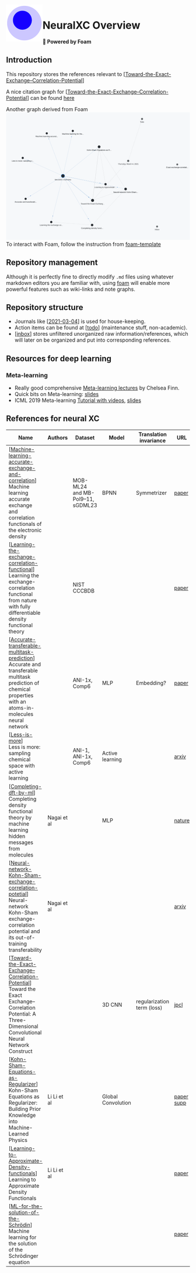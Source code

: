 <img src="attachments/foam-icon.png" width=100 align="left">

# NeuralXC Overview

**👋 Powered by Foam**

## Introduction

This repository stores the references relevant to [[Toward-the-Exact-Exchange–Correlation-Potential]]

A nice citation graph for [[Toward-the-Exact-Exchange–Correlation-Potential]] can be found [here](https://www.connectedpapers.com/main/d0b44b4f66dcc549ebf40395450520578d8859c0/Toward-the-Exact-ExchangeCorrelation-Potential-a-3D-Convolutional-Neural-Network-Construct/graph)

Another graph derived from Foam <img src="attachments/foam-graph.png">
To interact with Foam, follow the instruction from [foam-template](https://github.com/foambubble/foam-template)

## Repository management

Although it is perfectly fine to directly modify `.md` files using whatever markdown editors you are familiar with, using [foam](https://github.com/foambubble/foam-template) will enable more powerful features such as wiki-links and note graphs.

## Repository structure

- Journals like [[2021-03-04]] is used for house-keeping.
- Action items can be found at [[todo]] (maintenance stuff, non-academic).
- [[inbox]] stores unfiltered unorganized raw information/references, which will later on be organized and put into corresponding references.  


## Resources for deep learning

### Meta-learning 

- Really good comprehensive [Meta-learning lectures](https://cs330.stanford.edu/) by Chelsea Finn.
- Quick bits on Meta-learning: [slides](https://ai.stanford.edu/~cbfinn/_files/samsung_ai_forum.pdf) 
- ICML 2019 Meta-learning [Tutorial with videos](https://sites.google.com/view/icml19metalearning), [slides](https://drive.google.com/file/d/1DuHyotdwEAEhmuHQWwRosdiVBVGm8uYx/view) 


## References for neural XC

| Name                                                         | Authors     | Dataset                          | Model              | Translation invariance     | URL                                                          | Code                                                         | Library     | Year      | Status | Journals | Is-Survey |
| ------------------------------------------------------------ | ----------- | -------------------------------- | ------------------ | -------------------------- | ------------------------------------------------------------ | ------------------------------------------------------------ | ----------- | --------- | ------ | -------- | --------- |
| [[Machine-learning-accurate-exchange-and-correlation]] <br> Machine learning accurate exchange and correlation functionals of the electronic density |             | MOB-ML24 and MB-Pol9–11, sGDML23 | BPNN               | Symmetrizer                | [paper](https://www.nature.com/articles/s41467-020-17265-7.pdf)       | [neuralxc](https://github.com/semodi/neuralxc)                           | Pytorch, TF | 2020      |        |          | No        |
| [[Learning-the-exchange-correlation-functional]]  <br> Learning the exchange-correlation functional from nature with fully differentiable density functional theory |             | NIST CCCBDB                      |                    |                            | [paper](https://arxiv.org/pdf/2102.04229v1.pdf)                       | [xitorch](https://github.com/xitorch/xitorch)                           | Pytorch     | 2021      |        |          | No        |
| [[Accurate-transferable-multitask-prediction]]  <br> Accurate and transferable multitask prediction of chemical properties with an atoms-in-molecules neural network |             | ANI-1x, Comp6                    | MLP                | Embedding?                 | [paper](https://advances.sciencemag.org/content/5/8/eaav6490)         | [aimnet](https://github.com/aiqm/aimnet)                               | Pytorch     | 2019      |        |          | No        |
| [[Less-is-more]]  <br> Less is more: sampling chemical space with active learning   |             | ANI-1, ANI-1x, Comp6             | Active learning    |                            | [arxiv](https://arxiv.org/pdf/1801.09319.pdf)                         | [ani-tools](https://github.com/Jussmith01/ANI-Tools) [comp6](https://github.com/isayev/COMP6) |             |           |        |          | No        |
| [[Completing-dft-by-ml]]  <br> Completing density functional theory by machine learning hidden messages from molecules | Nagai et al |                                  | MLP                |                            | [nature](https://www.nature.com/articles/s41524-020-0310-0)            | [nnfunctional](https://github.com/ml-electron-project/NNfunctional)          | Pytorch     | 2020/2019 |        |          | No        |
| [[Neural-network-Kohn-Sham-exchange-correlation-potetial]]  <br> Neural-network Kohn-Sham exchange-correlation potential and its out-of-training transferability | Nagai et al |                                  |                    |                            | [arxiv](https://arxiv.org/pdf/1802.02944.pdf)                         |                                                              |             | 2018      |        |          | No        |
| [[Toward-the-Exact-Exchange–Correlation-Potential]]  <br> Toward the Exact Exchange–Correlation Potential: A Three-Dimensional Convolutional Neural Network Construct |             |                                  | 3D CNN             | regularization term (loss) | [jpcl](http://yangtze.hku.hk/home/pub/179.pdf)                       | N/A                                                          |             | 2019      |        |          | No        |
| [[Kohn-Sham-Equations-as-Regularizer]] <br>  Kohn-Sham Equations as Regularizer: Building Prior Knowledge into Machine-Learned Physics | Li Li et al |                                  | Global Convolution |                            | [paper](https://journals.aps.org/prl/pdf/10.1103/PhysRevLett.126.036401) [supp](https://journals.aps.org/prl/supplemental/10.1103/PhysRevLett.126.036401/supp.pdf) | [jax-dft](https://github.com/google-research/google-research/tree/master/jax_dft) | Jax         | 2020      |        |          | No        |
| [[Learning-to-Approximate-Density-functionals]]  <br> Learning to Approximate Density Functionals                  | Li Li et al |                                  |                    |                            | [paper](https://pubs.acs.org/doi/10.1021/acs.accounts.0c00742)        |                                                              |             | 2021      |        |          | No        |
| [[ML-for-the-solution-of-the-Schrödin]]  <br> Machine learning for the solution of the Schrödinger equation |             |                                  |                    |                            | [paper](https://iopscience.iop.org/article/10.1088/2632-2153/ab7d30/pdf) | N/A                                                          |             | 2021      |        |          | Yes       |




[//begin]: # "Autogenerated link references for markdown compatibility"
[Toward-the-Exact-Exchange–Correlation-Potential]: docs/neuralxc-references/Toward-the-Exact-Exchange–Correlation-Potential.md "Toward the Exact Exchange–Correlation Potential: A Three-Dimensional Convolutional Neural Network Construct"
[2021-03-04]: journal/2021-03-04.md "Thursday, March 4, 2021"
[todo]: todo.md "Todo"
[inbox]: inbox.md "inbox"
[Machine-learning-accurate-exchange-and-correlation]: docs/neuralxc-references/Machine-learning-accurate-exchange-and-correlation.md "Machine learning accurate exchange and correlation functionals of the electronic density"
[Learning-the-exchange-correlation-functional]: docs/neuralxc-references/Learning-the-exchange-correlation-functional.md "Learning the exchange-correlation functional from nature with fully differentiable"
[Accurate-transferable-multitask-prediction]: docs/neuralxc-references/Accurate-transferable-multitask-prediction.md "Accurate and transferable multitask prediction of chemical properties with an atoms-in-molecules neural network"
[Less-is-more]: docs/neuralxc-references/Less-is-more.md "Less is more: sampling chemical space with active"
[Completing-dft-by-ml]: docs/neuralxc-references/Completing-dft-by-ml.md "Completing density functional theory by machine learning hidden messages from molecules"
[Neural-network-Kohn-Sham-exchange-correlation-potetial]: docs/neuralxc-references/Neural-network-Kohn-Sham-exchange-correlation-potetial.md "Neural-network Kohn-Sham exchange-correlation potential and its out-of-training transferability"
[Kohn-Sham-Equations-as-Regularizer]: docs/neuralxc-references/Kohn-Sham-Equations-as-Regularizer.md "Kohn-Sham Equations as Regularizer: Building Prior Knowledge"
[Learning-to-Approximate-Density-functionals]: docs/neuralxc-references/Learning-to-Approximate-Density-functionals.md "Learning to Approximate Density Functionals"
[ML-for-the-solution-of-the-Schrödin]: docs/neuralxc-references/ML-for-the-solution-of-the-Schrödin.md "Machine learning for the solution of the Schrödinger equation"
[//end]: # "Autogenerated link references"

